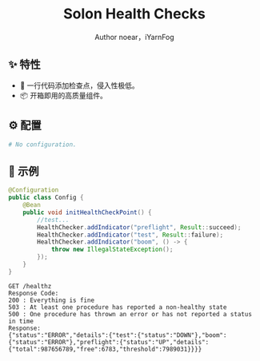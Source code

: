 <h1 align="center">Solon Health Checks</h1>

<div align="center">
Author noear，iYarnFog
</div>

## ✨ 特性

- 🌈 一行代码添加检查点，侵入性极低。
- 📦 开箱即用的高质量组件。


## ⚙️ 配置

```yaml
# No configuration.
```

## 🔨 示例

```java
@Configuration
public class Config {
    @Bean
    public void initHealthCheckPoint() {
        //test...
        HealthChecker.addIndicator("preflight", Result::succeed);
        HealthChecker.addIndicator("test", Result::failure);
        HealthChecker.addIndicator("boom", () -> {
            throw new IllegalStateException();
        });
    }
}
```

```text
GET /healthz
Response Code:
200 : Everything is fine
503 : At least one procedure has reported a non-healthy state
500 : One procedure has thrown an error or has not reported a status in time
Response:
{"status":"ERROR","details":{"test":{"status":"DOWN"},"boom":{"status":"ERROR"},"preflight":{"status":"UP","details":{"total":987656789,"free":6783,"threshold":7989031}}}}
```